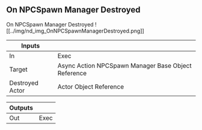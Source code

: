 ## On NPCSpawn Manager Destroyed
On NPCSpawn Manager Destroyed
![[../img/nd_img_OnNPCSpawnManagerDestroyed.png]]

|Inputs||
|--|--|
| In | Exec |
| Target | Async Action NPCSpawn Manager Base Object Reference |
| Destroyed Actor | Actor Object Reference |

|Outputs||
|--|--|
| Out | Exec |
